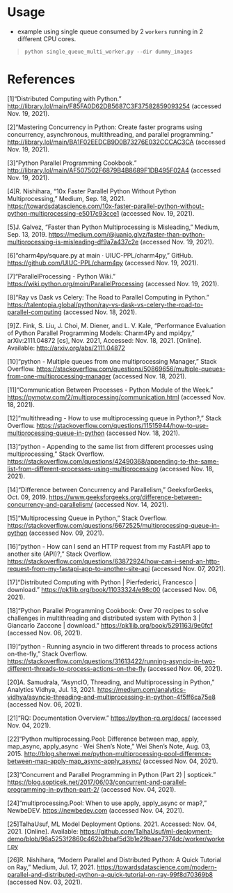 # Usage

 - example using single queue consumed by 2 `workers` running in 2 different CPU cores.

> ```python single_queue_multi_worker.py --dir dummy_images```









# References
[1]“Distributed Computing with Python.” http://library.lol/main/F85FA0D62DB5687C3F37582859093254 (accessed Nov. 19, 2021).

[2]“Mastering Concurrency in Python: Create faster programs using concurrency, asynchronous, multithreading, and parallel programming.” http://library.lol/main/BA1F02EEDCB9D0B73276E032CCCAC3CA (accessed Nov. 19, 2021).

[3]“Python Parallel Programming Cookbook.” http://library.lol/main/AF507502F6879B4B8689F1DB495F02A4 (accessed Nov. 19, 2021).

[4]R. Nishihara, “10x Faster Parallel Python Without Python Multiprocessing,” Medium, Sep. 18, 2021. https://towardsdatascience.com/10x-faster-parallel-python-without-python-multiprocessing-e5017c93cce1 (accessed Nov. 19, 2021).

[5]J. Galvez, “Faster than Python Multiprocessing is Misleading,” Medium, Sep. 13, 2019. https://medium.com/@juanjo.glvz/faster-than-python-multiprocessing-is-misleading-df9a7a437c2e (accessed Nov. 19, 2021).

[6]“charm4py/square.py at main · UIUC-PPL/charm4py,” GitHub. https://github.com/UIUC-PPL/charm4py (accessed Nov. 19, 2021).

[7]“ParallelProcessing - Python Wiki.” https://wiki.python.org/moin/ParallelProcessing (accessed Nov. 19, 2021).

[8]“Ray vs Dask vs Celery: The Road to Parallel Computing in Python.” https://talentopia.global/python/ray-vs-dask-vs-celery-the-road-to-parallel-computing (accessed Nov. 18, 2021).

[9]Z. Fink, S. Liu, J. Choi, M. Diener, and L. V. Kale, “Performance Evaluation of Python Parallel Programming Models: Charm4Py and mpi4py,” arXiv:2111.04872 [cs], Nov. 2021, Accessed: Nov. 18, 2021. [Online]. Available: http://arxiv.org/abs/2111.04872

[10]“python - Multiple queues from one multiprocessing Manager,” Stack Overflow. https://stackoverflow.com/questions/50869656/multiple-queues-from-one-multiprocessing-manager (accessed Nov. 18, 2021).

[11]“Communication Between Processes - Python Module of the Week.” https://pymotw.com/2/multiprocessing/communication.html (accessed Nov. 18, 2021).

[12]“multithreading - How to use multiprocessing queue in Python?,” Stack Overflow. https://stackoverflow.com/questions/11515944/how-to-use-multiprocessing-queue-in-python (accessed Nov. 18, 2021).

[13]“python - Appending to the same list from different processes using multiprocessing,” Stack Overflow. https://stackoverflow.com/questions/42490368/appending-to-the-same-list-from-different-processes-using-multiprocessing (accessed Nov. 18, 2021).

[14]“Difference between Concurrency and Parallelism,” GeeksforGeeks, Oct. 09, 2019. https://www.geeksforgeeks.org/difference-between-concurrency-and-parallelism/ (accessed Nov. 14, 2021).

[15]“Multiprocessing Queue in Python,” Stack Overflow. https://stackoverflow.com/questions/6672525/multiprocessing-queue-in-python (accessed Nov. 09, 2021).

[16]“python - How can I send an HTTP request from my FastAPI app to another site (API)?,” Stack Overflow. https://stackoverflow.com/questions/63872924/how-can-i-send-an-http-request-from-my-fastapi-app-to-another-site-api (accessed Nov. 07, 2021).

[17]“Distributed Computing with Python | Pierfederici, Francesco | download.” https://pk1lib.org/book/11033324/e98c00 (accessed Nov. 06, 2021).

[18]“Python Parallel Programming Cookbook: Over 70 recipes to solve 
challenges in multithreading and distributed system with Python 3 | Giancarlo Zaccone | download.” https://pk1lib.org/book/5291163/9e0fcf (accessed Nov. 06, 2021).

[19]“python - Running asyncio in two different threads to process actions on-the-fly,” Stack Overflow. https://stackoverflow.com/questions/31613422/running-asyncio-in-two-different-threads-to-process-actions-on-the-fly (accessed Nov. 06, 2021).

[20]A. Samudrala, “AsyncIO, Threading, and Multiprocessing in Python,” Analytics Vidhya, Jul. 13, 2021. https://medium.com/analytics-vidhya/asyncio-threading-and-multiprocessing-in-python-4f5ff6ca75e8 (accessed Nov. 06, 2021).

[21]“RQ: Documentation Overview.” https://python-rq.org/docs/ (accessed Nov. 04, 2021).

[22]“Python multiprocessing.Pool: Difference between map, apply, map_async, apply_async · Wei Shen’s Note,” Wei Shen’s Note, Aug. 03, 2015. http://blog.shenwei.me/python-multiprocessing-pool-difference-between-map-apply-map_async-apply_async/ (accessed Nov. 04, 2021).

[23]“Concurrent and Parallel Programming in Python (Part 2) | sopticek.” https://blog.sopticek.net/2017/06/03/concurrent-and-parallel-programming-in-python-part-2/ (accessed Nov. 04, 
2021).

[24]“multiprocessing.Pool: When to use apply, apply_async or map?,” NewbeDEV. https://newbedev.com (accessed Nov. 04, 2021).

[25]TalhaUsuf, ML Model Deployment Options. 2021. Accessed: Nov. 04, 2021. [Online]. Available: https://github.com/TalhaUsuf/ml-deployment-demo/blob/96a5253f2860c462b2bbaf5d3b1e29baae7374dc/worker/worker.py

[26]R. Nishihara, “Modern Parallel and Distributed Python: A Quick Tutorial on Ray,” Medium, Jul. 17, 2021. https://towardsdatascience.com/modern-parallel-and-distributed-python-a-quick-tutorial-on-ray-99f8d70369b8 (accessed Nov. 03, 2021).
